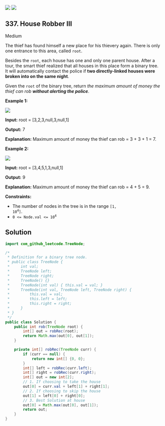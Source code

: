 [![](https://img.shields.io/github/stars/javadev/LeetCode-in-Java?label=Stars&style=flat-square)](https://github.com/javadev/LeetCode-in-Java)
[![](https://img.shields.io/github/forks/javadev/LeetCode-in-Java?label=Fork%20me%20on%20GitHub%20&style=flat-square)](https://github.com/javadev/LeetCode-in-Java/fork)

## 337\. House Robber III

Medium

The thief has found himself a new place for his thievery again. There is only one entrance to this area, called `root`.

Besides the `root`, each house has one and only one parent house. After a tour, the smart thief realized that all houses in this place form a binary tree. It will automatically contact the police if **two directly-linked houses were broken into on the same night**.

Given the `root` of the binary tree, return _the maximum amount of money the thief can rob **without alerting the police**_.

**Example 1:**

![](https://assets.leetcode.com/uploads/2021/03/10/rob1-tree.jpg)

**Input:** root = [3,2,3,null,3,null,1]

**Output:** 7

**Explanation:** Maximum amount of money the thief can rob = 3 + 3 + 1 = 7. 

**Example 2:**

![](https://assets.leetcode.com/uploads/2021/03/10/rob2-tree.jpg)

**Input:** root = [3,4,5,1,3,null,1]

**Output:** 9

**Explanation:** Maximum amount of money the thief can rob = 4 + 5 = 9. 

**Constraints:**

*   The number of nodes in the tree is in the range <code>[1, 10<sup>4</sup>]</code>.
*   <code>0 <= Node.val <= 10<sup>4</sup></code>

## Solution

```java
import com_github_leetcode.TreeNode;

/*
 * Definition for a binary tree node.
 * public class TreeNode {
 *     int val;
 *     TreeNode left;
 *     TreeNode right;
 *     TreeNode() {}
 *     TreeNode(int val) { this.val = val; }
 *     TreeNode(int val, TreeNode left, TreeNode right) {
 *         this.val = val;
 *         this.left = left;
 *         this.right = right;
 *     }
 * }
 */
public class Solution {
    public int rob(TreeNode root) {
        int[] out = robRec(root);
        return Math.max(out[0], out[1]);
    }

    private int[] robRec(TreeNode curr) {
        if (curr == null) {
            return new int[] {0, 0};
        }
        int[] left = robRec(curr.left);
        int[] right = robRec(curr.right);
        int[] out = new int[2];
        // 1. If choosing to take the house
        out[0] = curr.val + left[1] + right[1];
        // 2. If choosing to skip the house
        out[1] = left[0] + right[0];
        // 3. Best Solution at house
        out[0] = Math.max(out[0], out[1]);
        return out;
    }
}
```